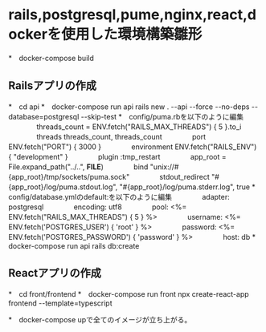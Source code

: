# rails,postgresql,pume,nginx,react,dockerを使用した環境構築雛形
*　docker-compose build

## Railsアプリの作成
*　cd api
*　docker-compose run api rails new . --api --force --no-deps --database=postgresql --skip-test
*　config/puma.rbを以下のように編集
　　　　threads_count = ENV.fetch("RAILS_MAX_THREADS") { 5 }.to_i
　　　　threads threads_count, threads_count
　　　　port        ENV.fetch("PORT") { 3000 }
　　　　environment ENV.fetch("RAILS_ENV") { "development" }
　　　　plugin :tmp_restart
　　　　app_root = File.expand_path("../..", __FILE__)
　　　　bind "unix://#{app_root}/tmp/sockets/puma.sock"
　　　　stdout_redirect "#{app_root}/log/puma.stdout.log", "#{app_root}/log/puma.stderr.log", true
*　config/database.ymlのdefault:を以下のように編集
　　　　adapter: postgresql
　　　　encoding: utf8
　　　　pool: <%= ENV.fetch("RAILS_MAX_THREADS") { 5 } %>
　　　　username: <%= ENV.fetch('POSTGRES_USER') { 'root' } %>
　　　　password: <%= ENV.fetch('POSTGRES_PASSWORD') { 'password' } %>
　　　　host: db
*　docker-compose run api rails db:create

## Reactアプリの作成
*　cd front/frontend
*　docker-compose run front npx create-react-app frontend --template=typescript

*　docker-compose upで全てのイメージが立ち上がる。
